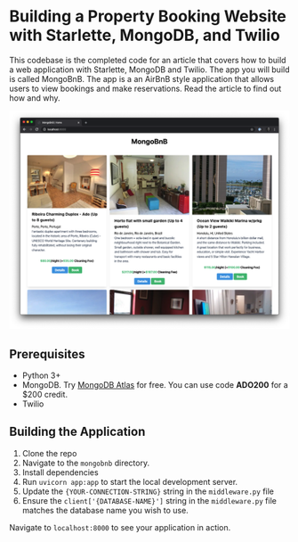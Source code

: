 # Building a Property Booking Website with Starlette, MongoDB, and Twilio

This codebase is the completed code for an article that covers how to build a web application with Starlette, MongoDB and Twilio. The app you will build is called MongoBnB. The app is a an AirBnB style application that allows users to view bookings and make reservations. Read the article to find out how and why.

![MongoBnB](./article/images/mongobnb.png)

## Prerequisites

- Python 3+
- MongoDB. Try [MongoDB Atlas](https://www.mongodb.com/atlas) for free. You can use code **ADO200** for a $200 credit.
- Twilio

## Building the Application

1. Clone the repo
2. Navigate to the `mongobnb` directory.
3. Install dependencies
4. Run `uvicorn app:app` to start the local development server.
5. Update the `{YOUR-CONNECTION-STRING}` string in the `middleware.py` file 
6. Ensure the `client['{DATABASE-NAME}']` string in the `middleware.py` file matches the database name you wish to use.

Navigate to `localhost:8000` to see your application in action. 
